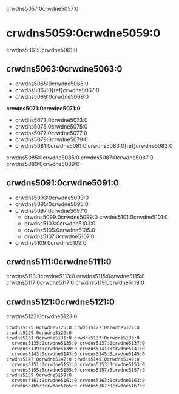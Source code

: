 crwdns5057:0crwdne5057:0
# crwdns5059:0crwdne5059:0

crwdns5061:0crwdne5061:0

## crwdns5063:0crwdne5063:0

* crwdns5065:0crwdne5065:0
* crwdns5067:0{ref}crwdne5067:0
* crwdns5069:0crwdne5069:0


**crwdns5071:0crwdne5071:0**

* crwdns5073:0crwdne5073:0
* crwdns5075:0crwdne5075:0
* crwdns5077:0crwdne5077:0
* crwdns5079:0crwdne5079:0
* crwdns5081:0crwdne5081:0 crwdns5083:0{ref}crwdne5083:0

crwdns5085:0crwdne5085:0 crwdns5087:0crwdne5087:0 crwdns5089:0crwdne5089:0

## crwdns5091:0crwdne5091:0

* crwdns5093:0crwdne5093:0
* crwdns5095:0crwdne5095:0
* crwdns5097:0crwdne5097:0
  * crwdns5099:0crwdne5099:0 crwdns5101:0crwdne5101:0
  * crwdns5103:0crwdne5103:0
  * crwdns5105:0crwdne5105:0
  * crwdns5107:0crwdne5107:0
* crwdns5109:0crwdne5109:0

## crwdns5111:0crwdne5111:0
crwdns5113:0crwdne5113:0 crwdns5115:0crwdne5115:0 crwdns5117:0crwdne5117:0 crwdns5119:0crwdne5119:0


## crwdns5121:0crwdne5121:0
crwdns5123:0crwdne5123:0

```{figure} ../../figures/github-project.jpg
crwdns5125:0crwdne5125:0 crwdns5127:0crwdne5127:0
crwdns5129:0crwdne5129:0
crwdns5131:0crwdne5131:0 crwdns5133:0crwdne5133:0
  crwdns5135:0crwdne5135:0 crwdns5137:0crwdne5137:0
  crwdns5139:0crwdne5139:0 crwdns5141:0crwdne5141:0
  crwdns5143:0crwdne5143:0 crwdns5145:0crwdne5145:0
crwdns5147:0crwdne5147:0 crwdns5149:0crwdne5149:0 
  crwdns5151:0crwdne5151:0 crwdns5153:0crwdne5153:0
  crwdns5155:0crwdne5155:0 crwdns5157:0crwdne5157:0 crwdns5159:0crwdne5159:0
  crwdns5161:0crwdne5161:0 crwdns5163:0crwdne5163:0
  crwdns5165:0crwdne5165:0 crwdns5167:0crwdne5167:0
```
